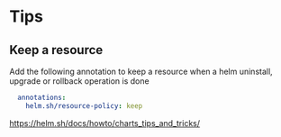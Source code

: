 # Tips

## Keep a resource

Add the following annotation to keep a resource when a helm uninstall, upgrade or rollback operation is done

```yaml
  annotations:
    helm.sh/resource-policy: keep
```
<https://helm.sh/docs/howto/charts_tips_and_tricks/>
